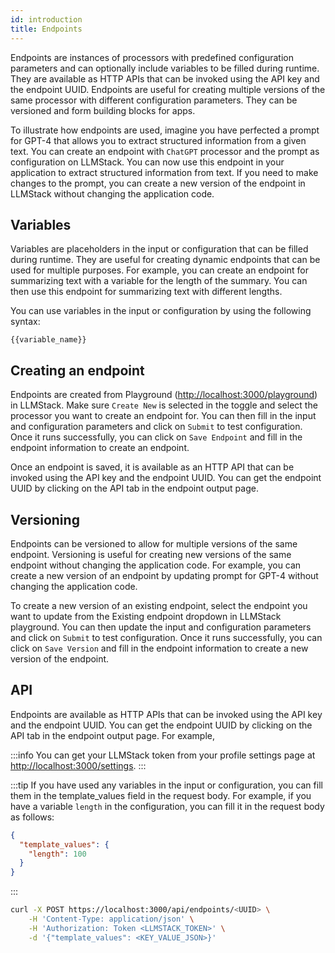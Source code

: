 ```yaml
---
id: introduction
title: Endpoints
---
```


Endpoints are instances of processors with predefined configuration parameters and can optionally include variables to be filled during runtime. They are available as HTTP APIs that can be invoked using the API key and the endpoint UUID. Endpoints are useful for creating multiple versions of the same processor with different configuration parameters. They can be versioned and form building blocks for apps.

To illustrate how endpoints are used, imagine you have perfected a prompt for GPT-4 that allows you to extract structured information from a given text. You can create an endpoint with `ChatGPT` processor and the prompt as configuration on LLMStack. You can now use this endpoint in your application to extract structured information from text. If you need to make changes to the prompt, you can create a new version of the endpoint in LLMStack without changing the application code.

## Variables

Variables are placeholders in the input or configuration that can be filled during runtime. They are useful for creating dynamic endpoints that can be used for multiple purposes. For example, you can create an endpoint for summarizing text with a variable for the length of the summary. You can then use this endpoint for summarizing text with different lengths.

You can use variables in the input or configuration by using the following syntax:

```
{{variable_name}}
```

## Creating an endpoint

Endpoints are created from Playground ([http://localhost:3000/playground](http://localhost:3000/playground)) in LLMStack. Make sure `Create New` is selected in the toggle and select the processor you want to create an endpoint for. You can then fill in the input and configuration parameters and click on `Submit` to test configuration. Once it runs successfully, you can click on `Save Endpoint` and fill in the endpoint information to create an endpoint.

Once an endpoint is saved, it is available as an HTTP API that can be invoked using the API key and the endpoint UUID. You can get the endpoint UUID by clicking on the API tab in the endpoint output page.

## Versioning

Endpoints can be versioned to allow for multiple versions of the same endpoint. Versioning is useful for creating new versions of the same endpoint without changing the application code. For example, you can create a new version of an endpoint by updating prompt for GPT-4 without changing the application code.

To create a new version of an existing endpoint, select the endpoint you want to update from the Existing endpoint dropdown in LLMStack playground. You can then update the input and configuration parameters and click on `Submit` to test configuration. Once it runs successfully, you can click on `Save Version` and fill in the endpoint information to create a new version of the endpoint.

## API

Endpoints are available as HTTP APIs that can be invoked using the API key and the endpoint UUID. You can get the endpoint UUID by clicking on the API tab in the endpoint output page. For example,

:::info
You can get your LLMStack token from your profile settings page at [http://localhost:3000/settings](http://localhost:3000/settings).
:::

:::tip
If you have used any variables in the input or configuration, you can fill them in the template_values field in the request body. For example, if you have a variable `length` in the configuration, you can fill it in the request body as follows:

```json
{
  "template_values": {
    "length": 100
  }
}
```

:::

```bash
curl -X POST https://localhost:3000/api/endpoints/<UUID> \
    -H 'Content-Type: application/json' \
    -H 'Authorization: Token <LLMSTACK_TOKEN>' \
    -d '{"template_values": <KEY_VALUE_JSON>}'
```
